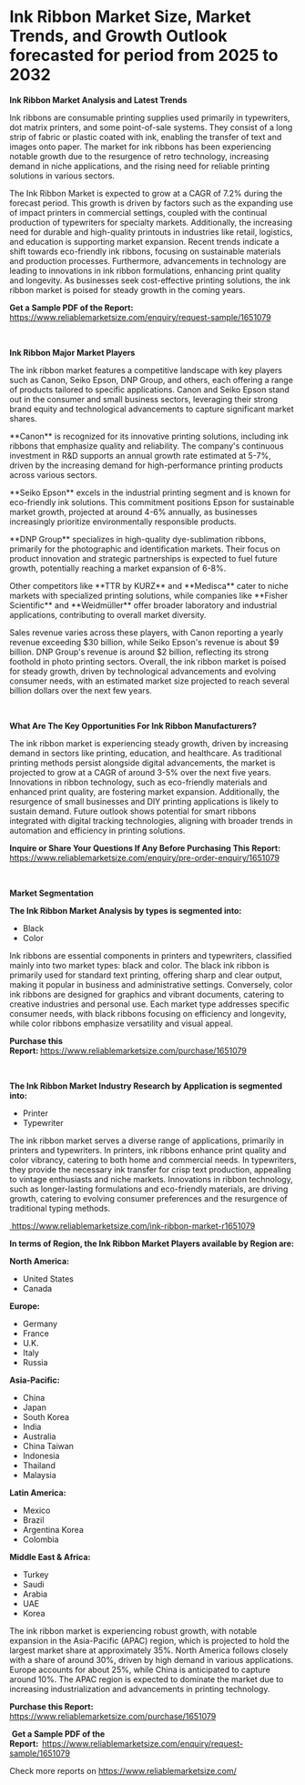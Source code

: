 <p><h1>Ink Ribbon Market Size, Market Trends, and Growth Outlook forecasted for period from 2025 to 2032</h1></p><p><strong>Ink Ribbon Market Analysis and Latest Trends</strong></p>
<p><p>Ink ribbons are consumable printing supplies used primarily in typewriters, dot matrix printers, and some point-of-sale systems. They consist of a long strip of fabric or plastic coated with ink, enabling the transfer of text and images onto paper. The market for ink ribbons has been experiencing notable growth due to the resurgence of retro technology, increasing demand in niche applications, and the rising need for reliable printing solutions in various sectors.</p><p>The Ink Ribbon Market is expected to grow at a CAGR of 7.2% during the forecast period. This growth is driven by factors such as the expanding use of impact printers in commercial settings, coupled with the continual production of typewriters for specialty markets. Additionally, the increasing need for durable and high-quality printouts in industries like retail, logistics, and education is supporting market expansion. Recent trends indicate a shift towards eco-friendly ink ribbons, focusing on sustainable materials and production processes. Furthermore, advancements in technology are leading to innovations in ink ribbon formulations, enhancing print quality and longevity. As businesses seek cost-effective printing solutions, the ink ribbon market is poised for steady growth in the coming years.</p></p>
<p><strong>Get a Sample PDF of the Report:&nbsp;</strong> <a href="https://www.reliablemarketsize.com/enquiry/request-sample/1651079?utm_campaign=2800&utm_medium=2&utm_source=Github&utm_content=ia&utm_term=31032025&utm_id=ink-ribbon">https://www.reliablemarketsize.com/enquiry/request-sample/1651079</a></p>
<p>&nbsp;</p>
<p><strong>Ink Ribbon Major Market Players</strong></p>
<p><p>The ink ribbon market features a competitive landscape with key players such as Canon, Seiko Epson, DNP Group, and others, each offering a range of products tailored to specific applications. Canon and Seiko Epson stand out in the consumer and small business sectors, leveraging their strong brand equity and technological advancements to capture significant market shares.</p><p>**Canon** is recognized for its innovative printing solutions, including ink ribbons that emphasize quality and reliability. The company's continuous investment in R&D supports an annual growth rate estimated at 5-7%, driven by the increasing demand for high-performance printing products across various sectors.</p><p>**Seiko Epson** excels in the industrial printing segment and is known for eco-friendly ink solutions. This commitment positions Epson for sustainable market growth, projected at around 4-6% annually, as businesses increasingly prioritize environmentally responsible products.</p><p>**DNP Group** specializes in high-quality dye-sublimation ribbons, primarily for the photographic and identification markets. Their focus on product innovation and strategic partnerships is expected to fuel future growth, potentially reaching a market expansion of 6-8%.</p><p>Other competitors like **TTR by KURZ** and **Medisca** cater to niche markets with specialized printing solutions, while companies like **Fisher Scientific** and **Weidmüller** offer broader laboratory and industrial applications, contributing to overall market diversity.</p><p>Sales revenue varies across these players, with Canon reporting a yearly revenue exceeding $30 billion, while Seiko Epson's revenue is about $9 billion. DNP Group's revenue is around $2 billion, reflecting its strong foothold in photo printing sectors. Overall, the ink ribbon market is poised for steady growth, driven by technological advancements and evolving consumer needs, with an estimated market size projected to reach several billion dollars over the next few years.</p></p>
<p>&nbsp;</p>
<p><strong>What Are The Key Opportunities For Ink Ribbon Manufacturers?</strong></p>
<p><p>The ink ribbon market is experiencing steady growth, driven by increasing demand in sectors like printing, education, and healthcare. As traditional printing methods persist alongside digital advancements, the market is projected to grow at a CAGR of around 3-5% over the next five years. Innovations in ribbon technology, such as eco-friendly materials and enhanced print quality, are fostering market expansion. Additionally, the resurgence of small businesses and DIY printing applications is likely to sustain demand. Future outlook shows potential for smart ribbons integrated with digital tracking technologies, aligning with broader trends in automation and efficiency in printing solutions.</p></p>
<p><strong>Inquire or Share Your Questions If Any Before Purchasing This Report:</strong> <a href="https://www.reliablemarketsize.com/enquiry/pre-order-enquiry/1651079?utm_campaign=2800&utm_medium=2&utm_source=Github&utm_content=ia&utm_term=31032025&utm_id=ink-ribbon">https://www.reliablemarketsize.com/enquiry/pre-order-enquiry/1651079</a></p>
<p>&nbsp;</p>
<p><strong>Market Segmentation</strong></p>
<p><strong>The Ink Ribbon Market Analysis by types is segmented into:</strong></p>
<p><ul><li>Black</li><li>Color</li></ul></p>
<p><p>Ink ribbons are essential components in printers and typewriters, classified mainly into two market types: black and color. The black ink ribbon is primarily used for standard text printing, offering sharp and clear output, making it popular in business and administrative settings. Conversely, color ink ribbons are designed for graphics and vibrant documents, catering to creative industries and personal use. Each market type addresses specific consumer needs, with black ribbons focusing on efficiency and longevity, while color ribbons emphasize versatility and visual appeal.</p></p>
<p><strong>Purchase this Report:&nbsp;</strong><a href="https://www.reliablemarketsize.com/purchase/1651079?utm_campaign=2800&utm_medium=2&utm_source=Github&utm_content=ia&utm_term=31032025&utm_id=ink-ribbon">https://www.reliablemarketsize.com/purchase/1651079</a></p>
<p>&nbsp;</p>
<p><strong>The Ink Ribbon Market Industry Research by Application is segmented into:</strong></p>
<p><ul><li>Printer</li><li>Typewriter</li></ul></p>
<p><p>The ink ribbon market serves a diverse range of applications, primarily in printers and typewriters. In printers, ink ribbons enhance print quality and color vibrancy, catering to both home and commercial needs. In typewriters, they provide the necessary ink transfer for crisp text production, appealing to vintage enthusiasts and niche markets. Innovations in ribbon technology, such as longer-lasting formulations and eco-friendly materials, are driving growth, catering to evolving consumer preferences and the resurgence of traditional typing methods.</p></p>
<p><a href="https://www.reliablemarketsize.com/ink-ribbon-market-r1651079?utm_campaign=2800&utm_medium=2&utm_source=Github&utm_content=ia&utm_term=31032025&utm_id=ink-ribbon">&nbsp;https://www.reliablemarketsize.com/ink-ribbon-market-r1651079</a></p>
<p><strong>In terms of Region, the Ink Ribbon Market Players available by Region are:</strong></p>
<p>
    <p> <strong> North America: </strong>
        <ul>
            <li>United States</li>
            <li>Canada</li>
        </ul>
        </p> 
    <p> <strong> Europe: </strong>
        <ul>
            <li>Germany</li>
            <li>France</li>
            <li>U.K.</li>
            <li>Italy</li>
            <li>Russia</li>
        </ul>
        </p> 
    <p> <strong> Asia-Pacific: </strong>
        <ul>
            <li>China</li>
            <li>Japan</li>
            <li>South Korea</li>
            <li>India</li>
            <li>Australia</li>
            <li>China Taiwan</li>
            <li>Indonesia</li>
            <li>Thailand</li>
            <li>Malaysia</li>
        </ul>
        </p> 
    <p> <strong> Latin America: </strong>
        <ul>
            <li>Mexico</li>
            <li>Brazil</li>
            <li>Argentina Korea</li>
            <li>Colombia</li>
        </ul>
        </p> 
    <p> <strong> Middle East & Africa: </strong>
        <ul>
            <li>Turkey</li>
            <li>Saudi</li>
            <li>Arabia</li>
            <li>UAE</li>
            <li>Korea</li>
        </ul>
    </p>
    </p>
<p><p>The ink ribbon market is experiencing robust growth, with notable expansion in the Asia-Pacific (APAC) region, which is projected to hold the largest market share at approximately 35%. North America follows closely with a share of around 30%, driven by high demand in various applications. Europe accounts for about 25%, while China is anticipated to capture around 10%. The APAC region is expected to dominate the market due to increasing industrialization and advancements in printing technology.</p></p>
<p><strong>Purchase this Report: </strong><a href="https://www.reliablemarketsize.com/purchase/1651079?utm_campaign=2800&utm_medium=2&utm_source=Github&utm_content=ia&utm_term=31032025&utm_id=ink-ribbon">https://www.reliablemarketsize.com/purchase/1651079</a></p>
<p>&nbsp;<strong>Get a Sample PDF of the Report:&nbsp;&nbsp;</strong><a href="https://www.reliablemarketsize.com/enquiry/request-sample/1651079?utm_campaign=2800&utm_medium=2&utm_source=Github&utm_content=ia&utm_term=31032025&utm_id=ink-ribbon">https://www.reliablemarketsize.com/enquiry/request-sample/1651079</a></p>
<p><strong></strong></p>
<p>Check more reports on <a href="https://www.reliablemarketsize.com/?utm_campaign=2800&utm_medium=2&utm_source=Github&utm_content=ia&utm_term=31032025&utm_id=ink-ribbon">https://www.reliablemarketsize.com/</a></p>